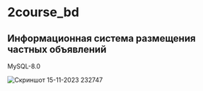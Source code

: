 # 2course_bd

## Информационная система размещения частных объявлений
MySQL-8.0

![Скриншот 15-11-2023 232747](https://github.com/nsotnikov16/2course_bd/assets/80005785/336af8c6-4bc5-4491-b253-a01962775f49)
